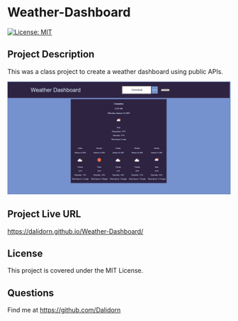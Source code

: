 # Weather-Dashboard

[![License: MIT](https://img.shields.io/badge/License-MIT-yellow.svg)](https://opensource.org/licenses/MIT)

## Project Description

This was a class project to create a weather dashboard using public APIs.

![Landing Page](https://raw.githubusercontent.com/Dalidorn/Weather-Dashboard/main/assets/images/Capture.JPG)

## Project Live URL

https://dalidorn.github.io/Weather-Dashboard/

## License

This project is covered under the MIT License.

## Questions

Find me at https://github.com/Dalidorn

